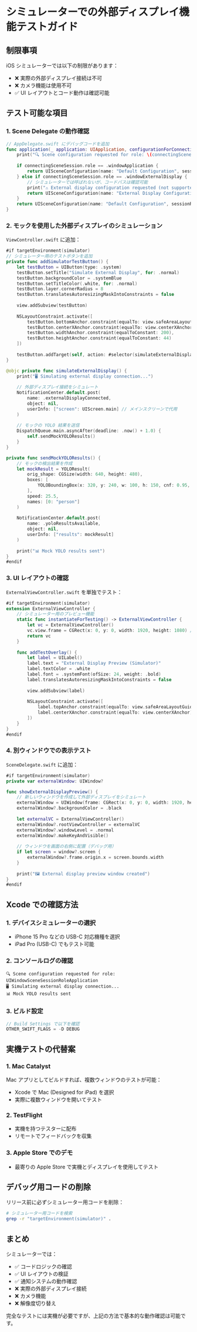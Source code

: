 # シミュレーターでの外部ディスプレイ機能テストガイド

## 制限事項

iOS シミュレーターでは以下の制限があります：
- ❌ 実際の外部ディスプレイ接続は不可
- ❌ カメラ機能は使用不可
- ✅ UI レイアウトとコード動作は確認可能

## テスト可能な項目

### 1. Scene Delegate の動作確認

```swift
// AppDelegate.swift にデバッグコードを追加
func application(_ application: UIApplication, configurationForConnecting connectingSceneSession: UISceneSession, options: UIScene.ConnectionOptions) -> UISceneConfiguration {
    print("🔍 Scene configuration requested for role: \(connectingSceneSession.role.rawValue)")
    
    if connectingSceneSession.role == .windowApplication {
        return UISceneConfiguration(name: "Default Configuration", sessionRole: connectingSceneSession.role)
    } else if connectingSceneSession.role == .windowExternalDisplay {
        // シミュレーターでは呼ばれないが、コードパスは確認可能
        print("⚠️ External display configuration requested (not supported in simulator)")
        return UISceneConfiguration(name: "External Display Configuration", sessionRole: connectingSceneSession.role)
    }
    return UISceneConfiguration(name: "Default Configuration", sessionRole: connectingSceneSession.role)
}
```

### 2. モックを使用した外部ディスプレイのシミュレーション

`ViewController.swift` に追加：

```swift
#if targetEnvironment(simulator)
// シミュレーター用のテストボタンを追加
private func addSimulatorTestButton() {
    let testButton = UIButton(type: .system)
    testButton.setTitle("Simulate External Display", for: .normal)
    testButton.backgroundColor = .systemBlue
    testButton.setTitleColor(.white, for: .normal)
    testButton.layer.cornerRadius = 8
    testButton.translatesAutoresizingMaskIntoConstraints = false
    
    view.addSubview(testButton)
    
    NSLayoutConstraint.activate([
        testButton.bottomAnchor.constraint(equalTo: view.safeAreaLayoutGuide.bottomAnchor, constant: -20),
        testButton.centerXAnchor.constraint(equalTo: view.centerXAnchor),
        testButton.widthAnchor.constraint(equalToConstant: 200),
        testButton.heightAnchor.constraint(equalToConstant: 44)
    ])
    
    testButton.addTarget(self, action: #selector(simulateExternalDisplay), for: .touchUpInside)
}

@objc private func simulateExternalDisplay() {
    print("🖥️ Simulating external display connection...")
    
    // 外部ディスプレイ接続をシミュレート
    NotificationCenter.default.post(
        name: .externalDisplayConnected,
        object: nil,
        userInfo: ["screen": UIScreen.main] // メインスクリーンで代用
    )
    
    // モックの YOLO 結果を送信
    DispatchQueue.main.asyncAfter(deadline: .now() + 1.0) {
        self.sendMockYOLOResults()
    }
}

private func sendMockYOLOResults() {
    // モックの検出結果を作成
    let mockResult = YOLOResult(
        orig_shape: CGSize(width: 640, height: 480),
        boxes: [
            YOLOBoundingBox(x: 320, y: 240, w: 100, h: 150, cnf: 0.95, clsId: 0)
        ],
        speed: 25.5,
        names: [0: "person"]
    )
    
    NotificationCenter.default.post(
        name: .yoloResultsAvailable,
        object: nil,
        userInfo: ["results": mockResult]
    )
    
    print("📊 Mock YOLO results sent")
}
#endif
```

### 3. UI レイアウトの確認

`ExternalViewController.swift` を単独でテスト：

```swift
#if targetEnvironment(simulator)
extension ExternalViewController {
    // シミュレーター用のプレビュー機能
    static func instantiateForTesting() -> ExternalViewController {
        let vc = ExternalViewController()
        vc.view.frame = CGRect(x: 0, y: 0, width: 1920, height: 1080) // HD
        return vc
    }
    
    func addTestOverlay() {
        let label = UILabel()
        label.text = "External Display Preview (Simulator)"
        label.textColor = .white
        label.font = .systemFont(ofSize: 24, weight: .bold)
        label.translatesAutoresizingMaskIntoConstraints = false
        
        view.addSubview(label)
        
        NSLayoutConstraint.activate([
            label.topAnchor.constraint(equalTo: view.safeAreaLayoutGuide.topAnchor, constant: 20),
            label.centerXAnchor.constraint(equalTo: view.centerXAnchor)
        ])
    }
}
#endif
```

### 4. 別ウィンドウでの表示テスト

`SceneDelegate.swift` に追加：

```swift
#if targetEnvironment(simulator)
private var externalWindow: UIWindow?

func showExternalDisplayPreview() {
    // 新しいウィンドウを作成して外部ディスプレイをシミュレート
    externalWindow = UIWindow(frame: CGRect(x: 0, y: 0, width: 1920, height: 1080))
    externalWindow?.backgroundColor = .black
    
    let externalVC = ExternalViewController()
    externalWindow?.rootViewController = externalVC
    externalWindow?.windowLevel = .normal
    externalWindow?.makeKeyAndVisible()
    
    // ウィンドウを画面の右側に配置（デバッグ用）
    if let screen = window?.screen {
        externalWindow?.frame.origin.x = screen.bounds.width
    }
    
    print("🖼️ External display preview window created")
}
#endif
```

## Xcode での確認方法

### 1. デバイスシミュレーターの選択
- iPhone 15 Pro などの USB-C 対応機種を選択
- iPad Pro (USB-C) でもテスト可能

### 2. コンソールログの確認
```
🔍 Scene configuration requested for role: UIWindowSceneSessionRoleApplication
🖥️ Simulating external display connection...
📊 Mock YOLO results sent
```

### 3. ビルド設定
```swift
// Build Settings で以下を確認
OTHER_SWIFT_FLAGS = -D DEBUG
```

## 実機テストの代替案

### 1. Mac Catalyst
Mac アプリとしてビルドすれば、複数ウィンドウのテストが可能：
- Xcode で Mac (Designed for iPad) を選択
- 実際に複数ウィンドウを開いてテスト

### 2. TestFlight
- 実機を持つテスターに配布
- リモートでフィードバックを収集

### 3. Apple Store でのデモ
- 最寄りの Apple Store で実機とディスプレイを使用してテスト

## デバッグ用コードの削除

リリース前に必ずシミュレーター用コードを削除：
```bash
# シミュレーター用コードを検索
grep -r "targetEnvironment(simulator)" .
```

## まとめ

シミュレーターでは：
- ✅ コードロジックの確認
- ✅ UI レイアウトの検証
- ✅ 通知システムの動作確認
- ❌ 実際の外部ディスプレイ接続
- ❌ カメラ機能
- ❌ 解像度切り替え

完全なテストには実機が必要ですが、上記の方法で基本的な動作確認は可能です。